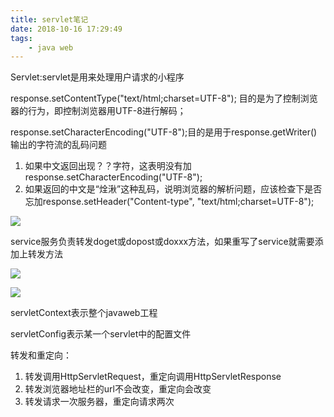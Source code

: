 ```yaml
---
title: servlet笔记
date: 2018-10-16 17:29:49
tags:
	- java web
---
```


Servlet:servlet是用来处理用户请求的小程序

response.setContentType("text/html;charset=UTF-8"); 目的是为了控制浏览器的行为，即控制浏览器用UTF-8进行解码；

response.setCharacterEncoding("UTF-8");目的是用于response.getWriter()输出的字符流的乱码问题

1. 如果中文返回出现？？字符，这表明没有加response.setCharacterEncoding("UTF-8");
2. 如果返回的中文是“烇湫”这种乱码，说明浏览器的解析问题，应该检查下是否忘加response.setHeader("Content-type", "text/html;charset=UTF-8");





![](https://ws1.sinaimg.cn/mw690/6bdd7ec4gy1fwa7wcvxdij21fs0imagt.jpg)

service服务负责转发doget或dopost或doxxx方法，如果重写了service就需要添加上转发方法

![](https://ws1.sinaimg.cn/mw690/6bdd7ec4gy1fwahjurj68j21160gq46j.jpg)

![](https://ws1.sinaimg.cn/mw690/6bdd7ec4gy1fwahkaq3k8j21e40oowmo.jpg)

servletContext表示整个javaweb工程

servletConfig表示某一个servlet中的配置文件  

转发和重定向：

1. 转发调用HttpServletRequest，重定向调用HttpServletResponse
2. 转发浏览器地址栏的url不会改变，重定向会改变
3. 转发请求一次服务器，重定向请求两次